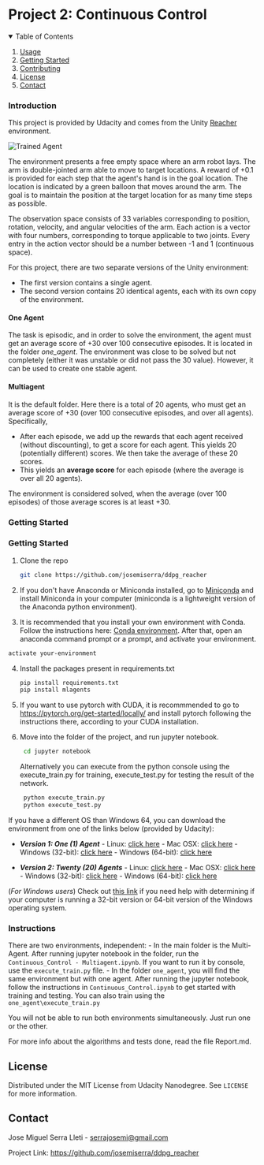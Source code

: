 [//]: # (Image References)

[image1]: https://user-images.githubusercontent.com/10624937/43851024-320ba930-9aff-11e8-8493-ee547c6af349.gif "Trained Agent"


# Project 2: Continuous Control

<!-- TABLE OF CONTENTS -->
<details open="open">
  <summary>Table of Contents</summary>
  <ol>
    <li><a href="#introduction">Usage</a></li>
    <li><a href="#gettingstarted">Getting Started</a></li>
    <li><a href="#Instructions">Contributing</a></li>
    <li><a href="#license">License</a></li>
    <li><a href="#contact">Contact</a></li>
  </ol>
</details>


### Introduction

This project is provided by Udacity and comes from the Unity [Reacher](https://github.com/Unity-Technologies/ml-agents/blob/master/docs/Learning-Environment-Examples.md#reacher) environment.

![Trained Agent][image1]

The environment presents a free empty space where an arm robot lays. The arm is  double-jointed arm able to move to target locations. A reward of +0.1 is provided for each step that the agent's hand is in the goal location. The location is indicated by a green balloon that moves around the arm. The goal is to maintain the position at the target location for as many time steps as possible.

The observation space consists of 33 variables corresponding to position, rotation, velocity, and angular velocities of the arm. Each action is a vector with four numbers, corresponding to torque applicable to two joints. Every entry in the action vector should be a number between -1 and 1 (continuous space).

For this project, there are two separate versions of the Unity environment:
- The first version contains a single agent.
- The second version contains 20 identical agents, each with its own copy of the environment.  

#### One Agent

The task is episodic, and in order to solve the environment,  the agent must get an average score of +30 over 100 consecutive episodes. It is located in the folder _one_agent_. The environment was close to be solved but not completely (either it was unstable or did not pass the 30 value). However, it can be used to create one stable agent.


#### Multiagent

It is the default folder. Here there is a total of 20 agents, who must get an average score of +30 (over 100 consecutive episodes, and over all agents).  Specifically, 
- After each episode, we add up the rewards that each agent received (without discounting), to get a score for each agent.  This yields 20 (potentially different) scores.  We then take the average of these 20 scores. 
- This yields an **average score** for each episode (where the average is over all 20 agents).

The environment is considered solved, when the average (over 100 episodes) of those average scores is at least +30. 


### Getting Started

### Getting Started

1. Clone the repo
   ```sh
   git clone https://github.com/josemiserra/ddpg_reacher
   ```
2. If you don't have Anaconda or Miniconda installed, go to [Miniconda](https://docs.conda.io/en/latest/miniconda.html) and install Miniconda in your computer (miniconda is a lightweight version of the Anaconda python environment). 

3. It is recommended that you install your own environment with Conda. Follow the instructions here: [Conda environment](https://docs.conda.io/projects/conda/en/latest/user-guide/tasks/manage-environments.html). After that, open an anaconda command prompt or a prompt, and activate your environment.
  ```sh
  activate your-environment
  ```
4. Install the packages present in requirements.txt
   ```sh
   pip install requirements.txt
   pip install mlagents
   ```
5. If you want to use pytorch with CUDA, it is recommmended to go to https://pytorch.org/get-started/locally/ and install pytorch following the instructions there, according to your CUDA installation.

6. Move into the folder of the project, and run jupyter notebook.
   ```sh
    cd jupyter notebook
   ```
   Alternatively you can execute from the python console using the execute_train.py for training, execute_test.py for testing the result of the network.
   ```sh
    python execute_train.py
    python execute_test.py
   ```

If you have a different OS than Windows 64, you can download the environment from one of the links below (provided by Udacity):

- **_Version 1: One (1) Agent_**
        - Linux: [click here](https://s3-us-west-1.amazonaws.com/udacity-drlnd/P2/Reacher/one_agent/Reacher_Linux.zip)
        - Mac OSX: [click here](https://s3-us-west-1.amazonaws.com/udacity-drlnd/P2/Reacher/one_agent/Reacher.app.zip)
        - Windows (32-bit): [click here](https://s3-us-west-1.amazonaws.com/udacity-drlnd/P2/Reacher/one_agent/Reacher_Windows_x86.zip)
        - Windows (64-bit): [click here](https://s3-us-west-1.amazonaws.com/udacity-drlnd/P2/Reacher/one_agent/Reacher_Windows_x86_64.zip)

- **_Version 2: Twenty (20) Agents_**
        - Linux: [click here](https://s3-us-west-1.amazonaws.com/udacity-drlnd/P2/Reacher/Reacher_Linux.zip)
        - Mac OSX: [click here](https://s3-us-west-1.amazonaws.com/udacity-drlnd/P2/Reacher/Reacher.app.zip)
        - Windows (32-bit): [click here](https://s3-us-west-1.amazonaws.com/udacity-drlnd/P2/Reacher/Reacher_Windows_x86.zip)
        - Windows (64-bit): [click here](https://s3-us-west-1.amazonaws.com/udacity-drlnd/P2/Reacher/Reacher_Windows_x86_64.zip)
    
(_For Windows users_) Check out [this link](https://support.microsoft.com/en-us/help/827218/how-to-determine-whether-a-computer-is-running-a-32-bit-version-or-64) if you need help with determining if your computer is running a 32-bit version or 64-bit version of the Windows operating system.


### Instructions

There are two environments, independent:
    - In the main folder is the Multi-Agent. After running jupyter notebook in the folder, run the `Continuous_Control - Multiagent.ipynb`. If you want to run it by console, use the `execute_train.py` file.
    - In the folder `one_agent`, you will find the same environment but with one agent. After running the jupyter notebook, follow the instructions in `Continuous_Control.ipynb` to get started with training and testing. You can also train using the `one_agent\execute_train.py`
    
You will not be able to run both environments simultaneously. Just run one or the other.
    
For more info about the algorithms and tests done, read the file Report.md.

## License

Distributed under the MIT License from Udacity Nanodegree. See `LICENSE` for more information.


## Contact

Jose Miguel Serra Lleti - serrajosemi@gmail.com

Project Link: https://github.com/josemiserra/ddpg_reacher

